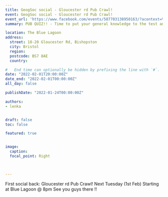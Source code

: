 ```yaml
---
title: GeogSoc social - Gloucester rd Pub Crawl! 
event: GeogSoc social - Gloucester rd Pub Crawl! 
event_url: 'https://www.facebook.com/events/587703138950163/?acontext=%7B%22source%22%3A%2229%22%2C%22ref_notif_type%22%3A%22plan_user_invited%22%2C%22action_history%22%3A%22null%22%7D&notif_id=1635866519151302&notif_t=plan_user_invited&ref=notif'
summary: PUB QUIZ!! - Time to put your general knowledge to the test and drink some cheap pints together!! 

location: The Blue Lagoon
address: 
  street: 18-20 Gloucester Rd, Bishopston 
  city: Bristol
  region: 
  postcode: BS7 8AE
  country: 

#   End time can optionally be hidden by prefixing the line with `#`.
date: "2022-02-01T20:00:00Z"
date_end: "2022-02-01T00:00:00Z"
all_day: false

publishDate: "2022-01-24T00:00:00Z"

authors:
- lenka


draft: false
toc: false

featured: true


image:
  caption: 
  focal_point: Right


 
---
```


First social back: Gloucester rd Pub Crawl! 
Next Tuesday (1st Feb) Starting at Blue Lagoon @ 8pm 
See you guys there !!